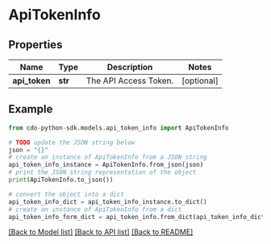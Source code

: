 # ApiTokenInfo


## Properties

Name | Type | Description | Notes
------------ | ------------- | ------------- | -------------
**api_token** | **str** | The API Access Token. | [optional] 

## Example

```python
from cdo-python-sdk.models.api_token_info import ApiTokenInfo

# TODO update the JSON string below
json = "{}"
# create an instance of ApiTokenInfo from a JSON string
api_token_info_instance = ApiTokenInfo.from_json(json)
# print the JSON string representation of the object
print(ApiTokenInfo.to_json())

# convert the object into a dict
api_token_info_dict = api_token_info_instance.to_dict()
# create an instance of ApiTokenInfo from a dict
api_token_info_form_dict = api_token_info.from_dict(api_token_info_dict)
```
[[Back to Model list]](../README.md#documentation-for-models) [[Back to API list]](../README.md#documentation-for-api-endpoints) [[Back to README]](../README.md)


